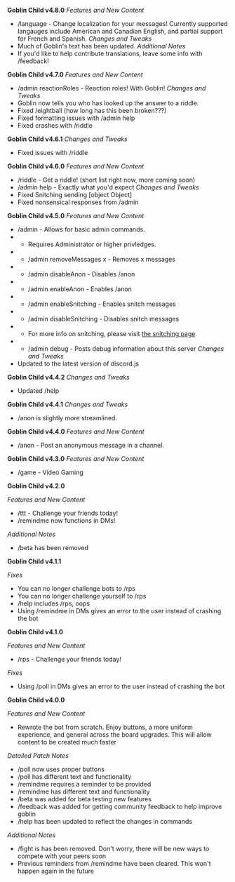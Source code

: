 **Goblin Child v4.8.0**
*Features and New Content*
- /language - Change localization for your messages! Currently supported langauges include American and Canadian English, and partial support for French and Spanish.
*Changes and Tweaks*
- Much of Goblin's text has been updated.
*Additional Notes*
- If you'd like to help contribute translations, leave some info with /feedback!

**Goblin Child v4.7.0**
*Features and New Content*
- /admin reactionRoles - Reaction roles! With Goblin!
*Changes and Tweaks*
- Goblin now tells you who has looked up the answer to a riddle.
- Fixed /eightball (how long has this been broken???)
- Fixed formatting issues with /admin help
- Fixed crashes with /riddle

**Goblin Child v4.6.1**
*Changes and Tweaks*
- Fixed issues with /riddle

**Goblin Child v4.6.0**
*Features and New Content*
- /riddle - Get a riddle! (short list right now, more coming soon)
- /admin help - Exactly what you'd expect
*Changes and Tweaks*
- Fixed Snitching sending [object Object]
- Fixed nonsensical responses from /admin

**Goblin Child v4.5.0**
*Features and New Content*
- /admin - Allows for basic admin commands.
- - Requires Administrator or higher privledges.
- - /admin removeMessages x - Removes x messages
- - /admin disableAnon - Disables /anon
- - /admin enableAnon - Enables /anon
- - /admin enableSnitching - Enables snitch messages
- - /admin disableSnitching - Disables snitch messages
- - For more info on snitching, please visit [the snitching page](https://github.com/thisjaiden/goblin/blob/main/snitching.md).
- - /admin debug - Posts debug information about this server
*Changes and Tweaks*
- Updated to the latest version of discord.js

**Goblin Child v4.4.2**
*Changes and Tweaks*
- Updated /help

**Goblin Child v4.4.1**
*Changes and Tweaks*
- /anon is slightly more streamlined.

**Goblin Child v4.4.0**
*Features and New Content*
- /anon - Post an anonymous message in a channel.

**Goblin Child v4.3.0**
*Features and New Content*
- /game - Video Gaming

**Goblin Child v4.2.0**

*Features and New Content*
- /ttt - Challenge your friends today!
- /remindme now functions in DMs!

*Additional Notes*
- /beta has been removed

**Goblin Child v4.1.1**

*Fixes*
- You can no longer challenge bots to /rps
- You can no longer challenge yourself to /rps
- /help includes /rps, oops
- Using /remindme in DMs gives an error to the user instead of crashing the bot

**Goblin Child v4.1.0**

*Features and New Content*
- /rps - Challenge your friends today!

*Fixes*
- Using /poll in DMs gives an error to the user instead of crashing the bot


**Goblin Child v4.0.0**

*Features and New Content*

- Rewrote the bot from scratch. Enjoy buttons, a more uniform experience, and general across the board upgrades. This will allow content to be created much faster

*Detailed Patch Notes*

- /poll now uses proper buttons
- /poll has different text and functionality
- /remindme requires a reminder to be provided
- /remindme has different text and functionality
- /beta was added for beta testing new features
- /feedback was added for getting community feedback to help improve goblin
- /help has been updated to reflect the changes in commands

*Additional Notes*

- /fight is has been removed. Don't worry, there will be new ways to compete with your peers soon
- Previous reminders from /remindme have been cleared. This won't happen again in the future
